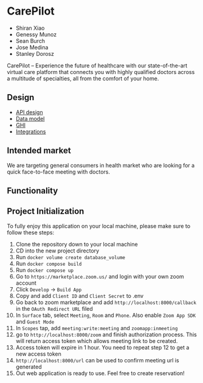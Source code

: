 # CarePilot

- Shiran Xiao
- Genessy Munoz
- Sean Burch
- Jose Medina
- Stanley Dorosz

CarePilot – Experience the future of healthcare with our state-of-the-art virtual care platform that connects you with highly qualified doctors across a multitude of specialties, all from the comfort of your home.


## Design

- [API design](docs/apis.md)
- [Data model](docs/data-model.md)
- [GHI](docs/ghi.md)
- [Integrations](docs/integrations.md)

## Intended market

We are targeting general consumers in health market who are looking for a quick face-to-face meeting with doctors.

## Functionality

<!-- - Visitors to the site can take a home or body scent profile quiz that will filter Smelli Belli’s products to match their tastes:
  - A home quiz to find them a home product that matches their scent profile
  - A body quiz to find them a body product that matches their scent profile
- Users can click on suggested products to go to product detail page to either wish list or add to cart
- Products page for a plain list view of all products
- Accounts
- Employees can add new products, view/search inventory, and update inventory stock
- Wish list for registered accounts so users can build a list of products based on their preferences/quiz results and save those grouped products for later
- About Page with company info, ingredient sourcing info, and FAQ
- Social Media Links/Contact at the footer
- Contact => Email or Help Chat via Facebook Messenger for questions/suggestions
- Main Page features popular products and quizzes
- The cart features products that was added from the product page
  - update quantity with an increment and decrement counter
  - can checkout and will populate the order end point -->

## Project Initialization

To fully enjoy this application on your local machine, please make sure to follow these steps:

1. Clone the repository down to your local machine
2. CD into the new project directory
3. Run `docker volume create database_volume`
4. Run `docker compose build`
5. Run `docker compose up`
6. Go to `https://marketplace.zoom.us/` and login with your own zoom account
7. Click `Develop` -> `Build App`
8. Copy and add `Client ID` and `Client Secret` to .env
9. Go back to zoom marketplace and add `http://localhost:8000/callback` in the `OAuth Redirect URL` filed
10. In `Surface` tab, select `Meeting`, `Room` and `Phone`. Also enable `Zoom App SDK` and `Guest Mode`
11. In `Scopes` tap, add `meeting:write:meeting` and `zoomapp:inmeeting`
12. go to `http://localhost:8000/zoom` and finish authorization process. This will return access token which allows meeting link to be created.
13. Access token will expire in 1 hour. You need to repeat step 12 to get a new access token
14. `http://localhost:8000/url` can be used to confirm meeting url is generated
15. Out web application is ready to use. Feel free to create reservation!
